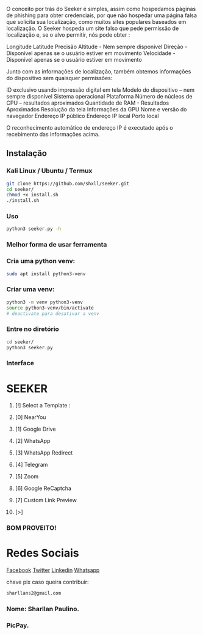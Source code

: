 O conceito por trás do Seeker é simples, assim como hospedamos páginas de phishing para obter credenciais, por que não hospedar uma página falsa que solicita sua localização, como muitos sites populares baseados em localização. O Seeker hospeda um site falso que pede permissão de localização e, se o alvo permitir, nós pode obter :

 Longitude
 Latitude
 Precisão
 Altitude - Nem sempre disponível
 Direção - Disponível apenas se o usuário estiver em movimento
 Velocidade - Disponível apenas se o usuário estiver em movimento

Junto com as informações de localização, também obtemos informações do dispositivo sem quaisquer permissões:

 ID exclusivo usando impressão digital em tela
 Modelo do dispositivo – nem sempre disponível
 Sistema operacional
 Plataforma
 Número de núcleos de CPU – resultados aproximados
 Quantidade de RAM - Resultados Aproximados
 Resolução da tela
 Informações da GPU
 Nome e versão do navegador
 Endereço IP público
 Endereço IP local
 Porto local

O reconhecimento automático de endereço IP é executado após o recebimento das informações acima.
## Instalação

### Kali Linux / Ubuntu / Termux

```bash
git clone https://github.com/shxll/seeker.git
cd seeker/ 
chmod +x install.sh 
./install.sh 
```

### Uso
```bash
python3 seeker.py -h
```
### Melhor forma de usar ferramenta 

### Cria uma python venv:
```bash
sudo apt install python3-venv
```

### Criar uma venv:
```bash
python3 -m venv python3-venv
source python3-venv/bin/activate
# deactivate para desativar a venv
``` 

### Entre no diretório
```bash
cd seeker/
python3 seeker.py
```

### Interface
# SEEKER

1. [!] Select a Template :

2. [0] NearYou
3. [1] Google Drive
4. [2] WhatsApp
5. [3] WhatsApp Redirect
6. [4] Telegram
7. [5] Zoom
8. [6] Google ReCaptcha
9. [7] Custom Link Preview
10. [>] 

### BOM PROVEITO!

# Redes Sociais
[Facebook](https://www.facebook.com/Shall777)
[Twitter](https://twitter.com/sharllanp)
[Linkedin](https://br.linkedin.com/in/sharllan-paulino)
[Whatsapp](https://wa.me/+5592981325925)

chave pix caso queira contribuir:
```bash
sharllans2@gmail.com
```
### Nome: Sharllan Paulino.
### PicPay.
